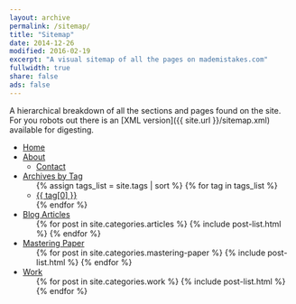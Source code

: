 ```yaml
---
layout: archive
permalink: /sitemap/
title: "Sitemap"
date: 2014-12-26
modified: 2016-02-19
excerpt: "A visual sitemap of all the pages on mademistakes.com"
fullwidth: true
share: false
ads: false
---
```


A hierarchical breakdown of all the sections and pages found on the site. For you robots out there is an [XML version]({{ site.url }}/sitemap.xml) available for digesting.

<div class="sitemap">
  <ul id="primaryNav" class="col5">
    <li id="home"><a href="{{ site.url }}/">Home</a></li>
    <li><a href="{{ site.url }}/about/">About</a>
      <ul>
        <li><a href="{{ site.url }}/contact/">Contact</a></li>
      </ul>
    </li>
    <li><a href="{{ site.url }}/tag/">Archives by Tag</a>
      <ul>
        {% assign tags_list = site.tags | sort %}  
        {% for tag in tags_list %} 
          <li><a href="{{ site.url }}/tag/{{ tag[0] | replace:' ','-' | downcase }}/">{{ tag[0] }}</a></li>
        {% endfor %}
      </ul>
    </li>
    <li><a href="{{ site.url }}/articles/">Blog Articles</a>
      <ul>
        {% for post in site.categories.articles %}
          {% include post-list.html %}
        {% endfor %}
      </ul>
    </li>
    <li><a href="{{ site.url }}/mastering-paper/">Mastering Paper</a>
      <ul>
        {% for post in site.categories.mastering-paper %}
          {% include post-list.html %}
        {% endfor %}
      </ul>
    </li>
    <li><a href="{{ site.url }}/work/">Work</a>
      <ul>
        {% for post in site.categories.work %}
          {% include post-list.html %}
        {% endfor %}
      </ul>
    </li>
  </ul><!-- /.col5 -->
</div><!-- /.sitemap -->


